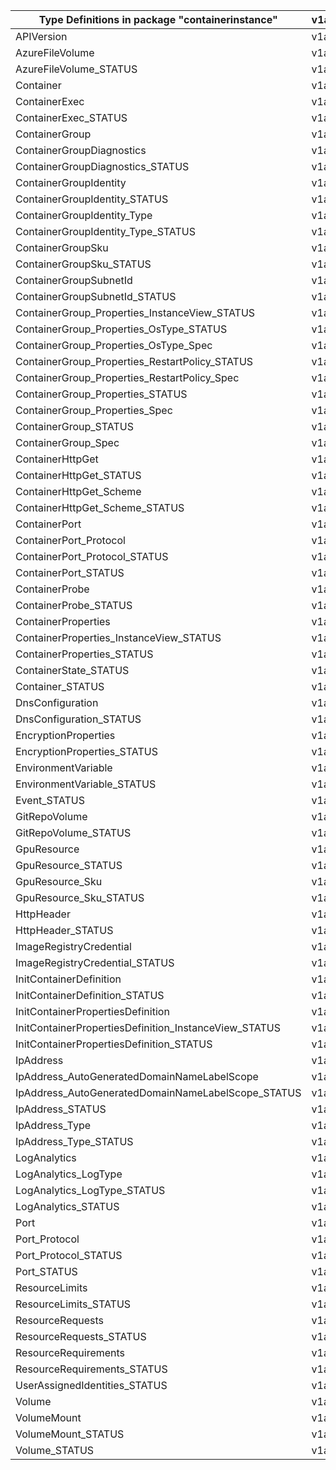 | Type Definitions in package "containerinstance"       | v1api20211001 | v1beta20211001 |
|-------------------------------------------------------|---------------|----------------|
| APIVersion                                            | v1api20211001 | v1beta20211001 |
| AzureFileVolume                                       | v1api20211001 | v1beta20211001 |
| AzureFileVolume_STATUS                                | v1api20211001 | v1beta20211001 |
| Container                                             | v1api20211001 | v1beta20211001 |
| ContainerExec                                         | v1api20211001 | v1beta20211001 |
| ContainerExec_STATUS                                  | v1api20211001 | v1beta20211001 |
| ContainerGroup                                        | v1api20211001 | v1beta20211001 |
| ContainerGroupDiagnostics                             | v1api20211001 | v1beta20211001 |
| ContainerGroupDiagnostics_STATUS                      | v1api20211001 | v1beta20211001 |
| ContainerGroupIdentity                                | v1api20211001 | v1beta20211001 |
| ContainerGroupIdentity_STATUS                         | v1api20211001 | v1beta20211001 |
| ContainerGroupIdentity_Type                           | v1api20211001 | v1beta20211001 |
| ContainerGroupIdentity_Type_STATUS                    | v1api20211001 | v1beta20211001 |
| ContainerGroupSku                                     | v1api20211001 | v1beta20211001 |
| ContainerGroupSku_STATUS                              | v1api20211001 | v1beta20211001 |
| ContainerGroupSubnetId                                | v1api20211001 | v1beta20211001 |
| ContainerGroupSubnetId_STATUS                         | v1api20211001 | v1beta20211001 |
| ContainerGroup_Properties_InstanceView_STATUS         | v1api20211001 | v1beta20211001 |
| ContainerGroup_Properties_OsType_STATUS               | v1api20211001 | v1beta20211001 |
| ContainerGroup_Properties_OsType_Spec                 | v1api20211001 | v1beta20211001 |
| ContainerGroup_Properties_RestartPolicy_STATUS        | v1api20211001 | v1beta20211001 |
| ContainerGroup_Properties_RestartPolicy_Spec          | v1api20211001 | v1beta20211001 |
| ContainerGroup_Properties_STATUS                      | v1api20211001 | v1beta20211001 |
| ContainerGroup_Properties_Spec                        | v1api20211001 | v1beta20211001 |
| ContainerGroup_STATUS                                 | v1api20211001 | v1beta20211001 |
| ContainerGroup_Spec                                   | v1api20211001 | v1beta20211001 |
| ContainerHttpGet                                      | v1api20211001 | v1beta20211001 |
| ContainerHttpGet_STATUS                               | v1api20211001 | v1beta20211001 |
| ContainerHttpGet_Scheme                               | v1api20211001 | v1beta20211001 |
| ContainerHttpGet_Scheme_STATUS                        | v1api20211001 | v1beta20211001 |
| ContainerPort                                         | v1api20211001 | v1beta20211001 |
| ContainerPort_Protocol                                | v1api20211001 | v1beta20211001 |
| ContainerPort_Protocol_STATUS                         | v1api20211001 | v1beta20211001 |
| ContainerPort_STATUS                                  | v1api20211001 | v1beta20211001 |
| ContainerProbe                                        | v1api20211001 | v1beta20211001 |
| ContainerProbe_STATUS                                 | v1api20211001 | v1beta20211001 |
| ContainerProperties                                   | v1api20211001 | v1beta20211001 |
| ContainerProperties_InstanceView_STATUS               | v1api20211001 | v1beta20211001 |
| ContainerProperties_STATUS                            | v1api20211001 | v1beta20211001 |
| ContainerState_STATUS                                 | v1api20211001 | v1beta20211001 |
| Container_STATUS                                      | v1api20211001 | v1beta20211001 |
| DnsConfiguration                                      | v1api20211001 | v1beta20211001 |
| DnsConfiguration_STATUS                               | v1api20211001 | v1beta20211001 |
| EncryptionProperties                                  | v1api20211001 | v1beta20211001 |
| EncryptionProperties_STATUS                           | v1api20211001 | v1beta20211001 |
| EnvironmentVariable                                   | v1api20211001 | v1beta20211001 |
| EnvironmentVariable_STATUS                            | v1api20211001 | v1beta20211001 |
| Event_STATUS                                          | v1api20211001 | v1beta20211001 |
| GitRepoVolume                                         | v1api20211001 | v1beta20211001 |
| GitRepoVolume_STATUS                                  | v1api20211001 | v1beta20211001 |
| GpuResource                                           | v1api20211001 | v1beta20211001 |
| GpuResource_STATUS                                    | v1api20211001 | v1beta20211001 |
| GpuResource_Sku                                       | v1api20211001 | v1beta20211001 |
| GpuResource_Sku_STATUS                                | v1api20211001 | v1beta20211001 |
| HttpHeader                                            | v1api20211001 | v1beta20211001 |
| HttpHeader_STATUS                                     | v1api20211001 | v1beta20211001 |
| ImageRegistryCredential                               | v1api20211001 | v1beta20211001 |
| ImageRegistryCredential_STATUS                        | v1api20211001 | v1beta20211001 |
| InitContainerDefinition                               | v1api20211001 | v1beta20211001 |
| InitContainerDefinition_STATUS                        | v1api20211001 | v1beta20211001 |
| InitContainerPropertiesDefinition                     | v1api20211001 | v1beta20211001 |
| InitContainerPropertiesDefinition_InstanceView_STATUS | v1api20211001 | v1beta20211001 |
| InitContainerPropertiesDefinition_STATUS              | v1api20211001 | v1beta20211001 |
| IpAddress                                             | v1api20211001 | v1beta20211001 |
| IpAddress_AutoGeneratedDomainNameLabelScope           | v1api20211001 | v1beta20211001 |
| IpAddress_AutoGeneratedDomainNameLabelScope_STATUS    | v1api20211001 | v1beta20211001 |
| IpAddress_STATUS                                      | v1api20211001 | v1beta20211001 |
| IpAddress_Type                                        | v1api20211001 | v1beta20211001 |
| IpAddress_Type_STATUS                                 | v1api20211001 | v1beta20211001 |
| LogAnalytics                                          | v1api20211001 | v1beta20211001 |
| LogAnalytics_LogType                                  | v1api20211001 | v1beta20211001 |
| LogAnalytics_LogType_STATUS                           | v1api20211001 | v1beta20211001 |
| LogAnalytics_STATUS                                   | v1api20211001 | v1beta20211001 |
| Port                                                  | v1api20211001 | v1beta20211001 |
| Port_Protocol                                         | v1api20211001 | v1beta20211001 |
| Port_Protocol_STATUS                                  | v1api20211001 | v1beta20211001 |
| Port_STATUS                                           | v1api20211001 | v1beta20211001 |
| ResourceLimits                                        | v1api20211001 | v1beta20211001 |
| ResourceLimits_STATUS                                 | v1api20211001 | v1beta20211001 |
| ResourceRequests                                      | v1api20211001 | v1beta20211001 |
| ResourceRequests_STATUS                               | v1api20211001 | v1beta20211001 |
| ResourceRequirements                                  | v1api20211001 | v1beta20211001 |
| ResourceRequirements_STATUS                           | v1api20211001 | v1beta20211001 |
| UserAssignedIdentities_STATUS                         | v1api20211001 | v1beta20211001 |
| Volume                                                | v1api20211001 | v1beta20211001 |
| VolumeMount                                           | v1api20211001 | v1beta20211001 |
| VolumeMount_STATUS                                    | v1api20211001 | v1beta20211001 |
| Volume_STATUS                                         | v1api20211001 | v1beta20211001 |
